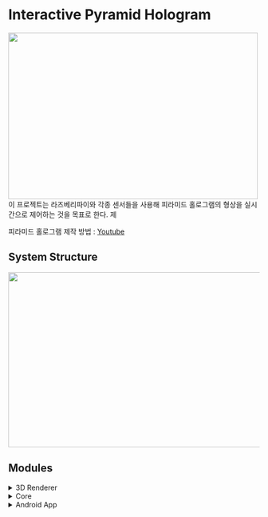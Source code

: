 # Interactive Pyramid Hologram
<img src="https://user-images.githubusercontent.com/39472306/208486988-b94a9edf-2f89-4494-9d59-0e5b670b0c8d.jpg" width="500" height="333" align="center"/>
이 프로젝트는 라즈베리파이와 각종 센서들을 사용해 피라미드 홀로그램의 형상을 실시간으로 제어하는 것을 목표로 한다. 제

피라미드 홀로그램 제작 방법 : [Youtube](https://www.youtube.com/watch?v=FnUrI_3LBuc)

## System Structure
<img src="https://user-images.githubusercontent.com/39472306/208497367-192fdc5a-169c-4ba7-a09a-bb8eae7ae46d.png" width="600" height="350" align="center"/>

## Modules
<details>
<summary>3D Renderer</summary>

### 3d_renderer
<img src="https://user-images.githubusercontent.com/39472306/208679937-336b8c62-8395-4678-a26c-747c1146ffe0.png" width="400" height="266" align="center"/>
  
OpenGL을 사용해 3차원 입체 영상을 피라미드 홀로그램에 사용되는 형식으로 실시간 렌더링한다.
  
#### Steps To Run 3d_renderer
1. Install packages
```
pip install -r requirements.txt
```

2. Run 3d_renderer as sudo
```
sudo python run.py
```

#### Fix Bugs
GLFW 관련 에러
```
sudo apt install libglfw3 libglfw3-dev
```

Numpy 관련 에러
```
sudo apt install libatlas-base-dev
```

GLSL 3.30 Is Not Supported 에러
```
export MESA_GL_VERSION_OVERRIDE=3.3
```
  

#### 프로그램 구조
1. 메인 스레드
https://github.com/bsiyoung/interactive_pyramid_hologram/blob/3758711d55ba512472403f88236e39f6535c63b5/3d_renderer/run.py#L106

    GLFW와 OpenGL을 사용해 윈도우를 생성하고 피라미드 홀로그램에 사용되는 영상 형식대로 3D 오브젝트의 앞, 뒤, 양옆 모습을 렌더링한다.

    Callback 함수를 사용해 사용자의 키보드 입력을 받아들인다(수동 오브젝트 조작 & 프로그램 종료).
  
    |Key|동작|
    |------|---|
    |Q|Quit|
    |Z|Zoom Out|
    |X|Zoom In|
    |W/S|X축 회전|
    |E/D|Y축 회전|
    |R/F|Z축 회전|
  
2. IPC 통신 스레드
https://github.com/bsiyoung/interactive_pyramid_hologram/blob/3758711d55ba512472403f88236e39f6535c63b5/3d_renderer/ipc_msgq.py#L14
  
    백그라운드에서 실행되는 스레드. POSIX IPC Message Queue를 사용해 Core 프로그램에서 전송하는 데이터를 받아들여 처리한다.

</details>

<details>
<summary>Core</summary>

### Core
센서와 블루투스로부터 값을 받아 3D renderer 프로세스로 보내고, stdin을 통해 모드를 변경하거나 모델 변경한다.
### Steps To Run core
1. Compile core
```
gcc -o prj_3 prj_3.c -lm -lrt -lwiringPi -lpthread
```

2. Run core as sudo
```
sudo ./prj_3
```
### Structure
stdin을 받아 특정 기능을 수행하는 main thread, 센서와 블루투스 값을 받아 3D renderer 프로세스로 값을 보내는 Send thread 두 개의 스레드로 동작.<br>
특정 기능에 대해서는 아래의 항목을 참고바람.

### Function
아래의 문자를 입력 후 enter를 누르면 해당 기능을 실행<br><br>
m : 모드 토글 (센서의 값을 받을지 블루투스의 값을 받을지 변경)<br>
0~2 : 3D renderer에서 표시하는 모델 변경<br>
q : 프로그램 종료

### Precautions
초음파 센서가 연결되어 있지 않으면 프로그램이 정상적으로 동작하지 않아 프로그램을 실행할 때는 반드시 초음파 센서가 연결된 상태여야 함.
</details>

<details>
<summary>Android App</summary>

  
### Andorid APP
휴대폰의 내장된 자이로센서 값을 자이로센서 api를 통하여 값을 받아온다. 값을 받아온후 적절히 데이터 파싱을 하여 블루투스(Uart)통신을 이용하여 라즈베리파이에 값을 전달한다.

### App Environment
실행환경: android studio(feat.라즈베리파이)<br>
디버깅 및 컴파일: 실행환경에서 휴대폰 또는 가상시뮬레이터에 어플이 자동으로 깔리고 컴파일 및 실행이 진행된다. 

### Mannual
1. 안드로이드 스튜디오에서 깃 클론을 진행하여 해당 파일을 받아온다.<br>
2. 해당파일을 휴대폰과 연결하여 실행(어플 설치)<br>
3. 블루투스 켜기 버튼을 누른다.<br>
4. 블루투스가 활성화되었다는 메세지(토스트)를 받았으면 연결버튼을 눌러 연결하고 싶은 기기를 찾아 연결한다.<br>
5. 연결이 완료되었다는 메세지를 받았으면 전송 버튼을 눌러 휴대폰 자이로센서 값을 전송한다.(pitch, roll, yaw값)<br>
  
### Limitation
1. 라즈베리파이 IPC통신 프로그램에서 쓰레드에 값을 넣고 시리얼 통신을 진행하니 자꾸 SerialRead가 정상적으로 작동하지 않았다.
그래서 메인문에 값을 넣어 임시 조치를 취하였다.
  
2. 자이로센서로 읽어들인 데이터 값을 write함수를 통하여 값을 연속적으로 바로 전달하려고 했지만 제대로 된 값이 나오지 않았다. 
  ->버튼을 한번 누를때마다 데이터값이 갱신되어 한번씩 보내진다.


### Improvement
1. 라즈베리파이에서 값을 1바이트씩 읽기때문에 pitch, roll, yaw값을 A,B,C와 같은 문자열로 구분해서 보내주었다.

### Ui Flow

[블루투스 ON 클릭시]<br>
![image](https://user-images.githubusercontent.com/93969640/208674914-74de2574-13d4-4b44-bfdd-f9085bf88235.png)<br>

[허용]<br>
![image](https://user-images.githubusercontent.com/93969640/208675074-1abc6dc5-a51d-42bb-8784-8d09961468b2.png)<br>
상태를 나타내는 텍스트에딧이 활성화로 바뀜.<br>

[연결버튼]<br>
![image](https://user-images.githubusercontent.com/93969640/208675103-60497989-aa14-4e32-a5e9-2b3d9e17909d.png)<br>

![image](https://user-images.githubusercontent.com/93969640/208675352-04efff0c-c3f3-4e0b-b05e-839e3c25c60d.png)<br>

</details>
